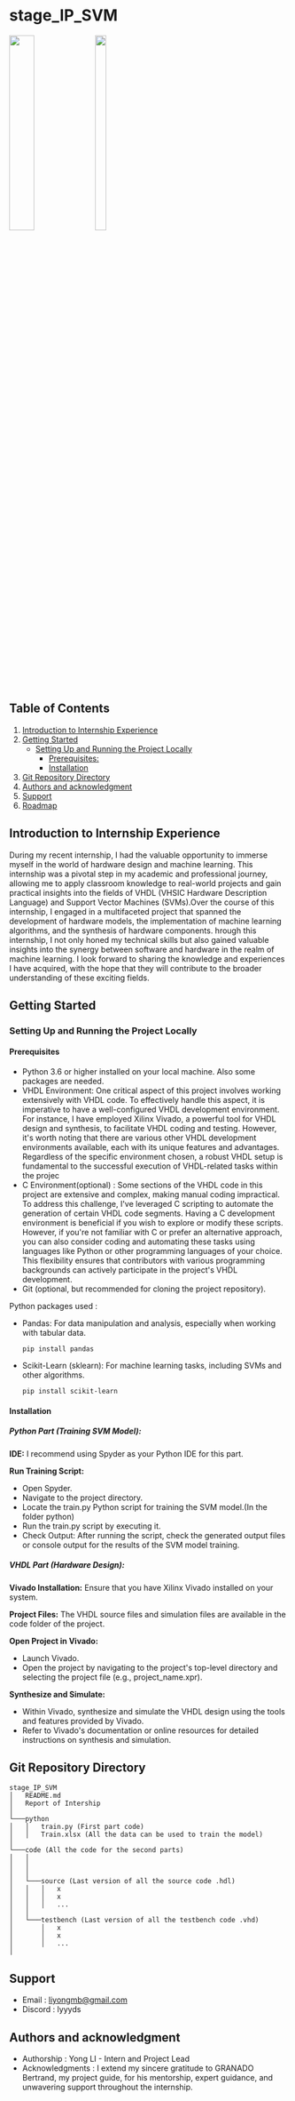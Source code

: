 # stage_IP_SVM
<img src="https://upload.wikimedia.org/wikipedia/fr/c/cd/Logo_Sorbonne_Universit%C3%A9.png"  width="30%" height="30%">
<img src="https://sciences.sorbonne-universite.fr/sites/default/files/styles/2400xauto/public/media/2020-09/logo_lip6.png?itok=gizixtll"  width="20%" height="30%">

## Table of Contents

1. [Introduction to Internship Experience](#Introduction-to-Internship-Experience)
2. [Getting Started](#Getting-Started)
    - [Setting Up and Running the Project Locally](#Setting-Up-and-Running-the-Project-Locally)
        * [Prerequisites:](#Prerequisites)
        * [Installation](#Installation)
3. [Git Repository Directory](#Git-Repository-Directory)
4. [Authors and acknowledgment](#Authors-and-acknowledgment)
5. [Support](#Support)
6. [Roadmap](#Roadmap)


## Introduction to Internship Experience

During my recent internship, I had the valuable opportunity to immerse myself in the world of hardware design and machine learning. This internship was a pivotal step in my academic and professional journey, allowing me to apply classroom knowledge to real-world projects and gain practical insights into the fields of VHDL (VHSIC Hardware Description Language) and Support Vector Machines (SVMs).Over the course of this internship, I engaged in a multifaceted project that spanned the development of hardware models, the implementation of machine learning algorithms, and the synthesis of hardware components. hrough this internship, I not only honed my technical skills but also gained valuable insights into the synergy between software and hardware in the realm of machine learning. I look forward to sharing the knowledge and experiences I have acquired, with the hope that they will contribute to the broader understanding of these exciting fields.

## Getting Started

### Setting Up and Running the Project Locally

#### Prerequisites
- Python 3.6 or higher installed on your local machine. Also some packages are needed. 
- VHDL Environment: One critical aspect of this project involves working extensively with VHDL code. To effectively handle this aspect, it is imperative to have a well-configured VHDL development environment. For instance, I have employed Xilinx Vivado, a powerful tool for VHDL design and synthesis, to facilitate VHDL coding and testing. However, it's worth noting that there are various other VHDL development environments available, each with its unique features and advantages. Regardless of the specific environment chosen, a robust VHDL setup is fundamental to the successful execution of VHDL-related tasks within the projec
- C Environment(optional) : Some sections of the VHDL code in this project are extensive and complex, making manual coding impractical. To address this challenge, I've leveraged C scripting to automate the generation of certain VHDL code segments. Having a C development environment is beneficial if you wish to explore or modify these scripts. However, if you're not familiar with C or prefer an alternative approach, you can also consider coding and automating these tasks using languages like Python or other programming languages of your choice. This flexibility ensures that contributors with various programming backgrounds can actively participate in the project's VHDL development.
- Git (optional, but recommended for cloning the project repository).

Python packages used : 
- Pandas: For data manipulation and analysis, especially when working with tabular data.

    ```pip install pandas```

- Scikit-Learn (sklearn): For machine learning tasks, including SVMs and other algorithms.

    ```pip install scikit-learn```

#### Installation
##### Python Part (Training SVM Model):

__IDE:__ I recommend using Spyder as your Python IDE for this part.

__Run Training Script:__
- Open Spyder.
- Navigate to the project directory.
- Locate the train.py Python script for training the SVM model.(In the folder python)
- Run the train.py script by executing it.
- Check Output: After running the script, check the generated output files or console output for the results of the SVM model training.

##### VHDL Part (Hardware Design):

__Vivado Installation:__ Ensure that you have Xilinx Vivado installed on your system.

__Project Files:__ The VHDL source files and simulation files are available in the code folder of the project.

__Open Project in Vivado:__
- Launch Vivado.
- Open the project by navigating to the project's top-level directory and selecting the project file (e.g., project_name.xpr).

__Synthesize and Simulate:__

- Within Vivado, synthesize and simulate the VHDL design using the tools and features provided by Vivado.
- Refer to Vivado's documentation or online resources for detailed instructions on synthesis and simulation.

## Git Repository Directory
```
stage_IP_SVM
│   README.md
│   Report of Intership
│   
└───python
│   │   train.py (First part code)
│   │   Train.xlsx (All the data can be used to train the model)
│   
└───code (All the code for the second parts)
│   │   
│   │   
│   │
│   └───source (Last version of all the source code .hdl)
│   │   │   x
│   │   │   x
│   │   │   ...
│   │
│   └───testbench (Last version of all the testbench code .vhd)
│       │   x
│       │   x
│       │   ...
│      
```

## Support
- Email : liyongmb@gmail.com
- Discord : lyyyds

## Authors and acknowledgment

- Authorship : Yong LI - Intern and Project Lead
- Acknowledgments : I extend my sincere gratitude to GRANADO Bertrand, my project guide, for his mentorship, expert guidance, and unwavering support throughout the internship.
